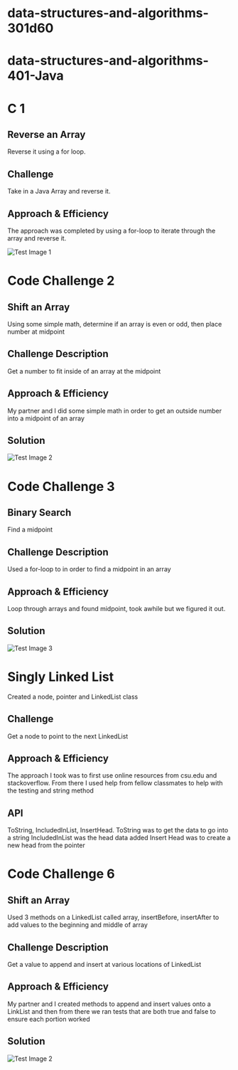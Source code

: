 # data-structures-and-algorithms-301d60
# data-structures-and-algorithms-401-Java

# C 1
## Reverse an Array
Reverse it using a for loop.

## Challenge
Take in a Java Array and reverse it.

## Approach & Efficiency
The approach was completed by using a for-loop to iterate through the array and reverse it.

![Test Image 1](code401challenges1/assets/whiteboard.jpg)

# Code Challenge 2
## Shift an Array
Using some simple math, determine if an array is even or odd, then place number at midpoint

## Challenge Description
Get a number to fit inside of an array at the midpoint

## Approach & Efficiency
My partner and I did some simple math in order to get an outside number into a midpoint of an array

## Solution
![Test Image 2](IMG_0934.jpg)

# Code Challenge 3
## Binary Search
Find a midpoint

## Challenge Description
Used a for-loop to in order to find a midpoint in an array

## Approach & Efficiency
Loop through arrays and found midpoint, took awhile but we figured it out. 

## Solution
![Test Image 3](code3.jpg)

# Singly Linked List
Created a node, pointer and LinkedList class

## Challenge
Get a node to point to the next LinkedList

## Approach & Efficiency
The approach I took was to first use online resources from csu.edu and stackoverflow. From there I used help from fellow classmates to help with the testing and string method

## API
ToString, IncludedInList, InsertHead. 
ToString was to get the data to go into a string
IncludedInList was the head data added
Insert Head was to create a new head from the pointer

# Code Challenge 6
## Shift an Array
Used 3 methods on a LinkedList called array, insertBefore, insertAfter to add values to the beginning and middle of array

## Challenge Description
Get a value to append and insert at various locations of LinkedList

## Approach & Efficiency
My partner and I created methods to append and insert values onto a LinkList and then from there we ran tests that are both true and false to ensure each portion worked

## Solution
![Test Image 2](CC6.jpg)

